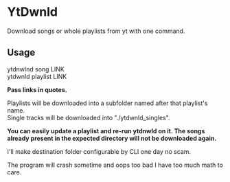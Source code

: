 # YtDwnld
Download songs or whole playlists from yt with one command.

## Usage
ytdnwlnd song LINK<br>
ytdwnld playlist LINK

<b>Pass links in quotes.</b>

Playlists will be downloaded into a subfolder named after that playlist's name.<br>
Single tracks will be downloaded into "./ytdwnld_singles".

<b>You can easily update a playlist and re-run ytdnwld on it. The songs already present in the expected directory will not be downloaded again.</b>

I'll make destination folder configurable by CLI one day no scam.

The program will crash sometime and oops too bad I have too much math to care.